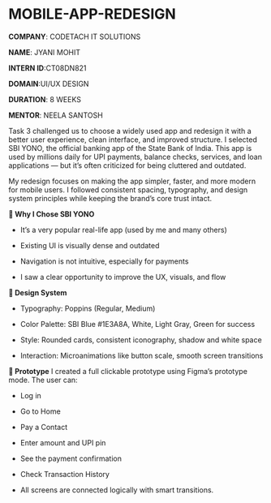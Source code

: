 # MOBILE-APP-REDESIGN

**COMPANY**: CODETACH IT SOLUTIONS

**NAME**: JYANI MOHIT

**INTERN ID**:CT08DN821

**DOMAIN**:UI/UX DESIGN

**DURATION**: 8 WEEKS

**MENTOR**: NEELA SANTOSH

Task 3 challenged us to choose a widely used app and redesign it with a better user experience, clean interface, and improved structure. I selected SBI YONO, the official banking app of the State Bank of India. This app is used by millions daily for UPI payments, balance checks, services, and loan applications — but it’s often criticized for being cluttered and outdated.

My redesign focuses on making the app simpler, faster, and more modern for mobile users. I followed consistent spacing, typography, and design system principles while keeping the brand’s core trust intact.

**🎯 Why I Chose SBI YONO**
- It’s a very popular real-life app (used by me and many others)

- Existing UI is visually dense and outdated

- Navigation is not intuitive, especially for payments

- I saw a clear opportunity to improve the UX, visuals, and flow

**🎨 Design System**
- Typography: Poppins (Regular, Medium)

- Color Palette: SBI Blue #1E3A8A, White, Light Gray, Green for success

- Style: Rounded cards, consistent iconography, shadow and white space

- Interaction: Microanimations like button scale, smooth screen transitions

**🧭 Prototype**
I created a full clickable prototype using Figma’s prototype mode. The user can:

- Log in

- Go to Home

- Pay a Contact

- Enter amount and UPI pin

- See the payment confirmation

- Check Transaction History

- All screens are connected logically with smart transitions.
